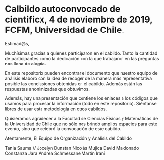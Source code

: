 # Calbildo autoconvocado de cientificx, 4 de noviembre de 2019, FCFM, Universidad de Chile.

Estimad@s, 

Muchísimas gracias a quienes participaron en el cabildo. Tanto la cantidad de participantes como la dedicación con la que trabajaron en las preguntas nos llena de alegría.

En este repositorio pueden encontrar el documento que nuestro equipo de análisis elaboró con la idea de recoger de la manera más representativa posible las conclusiones obtenidas en el cabildo. Además están las respuestas anonimizadas que obtuvimos.

Además, hay una presentación que contiene los enlaces a los códigos que usamos para procesar la información (todo en este repositorio). Siéntanse libres de usar esta metodología en otros cabildos.

Quisiéramos agradecer a la Facultad de Ciencias Físicas y Matemáticas de la Universidad de Chile que no sólo nos brindó amplios espacios para este evento, sino que celebró la convocación de este cabildo.

Atentamente, 
El Equipo de Organización y Análisis del Cabildo

Tania Sauma //
Jocelyn Dunstan
Nicolás Mujica
David Maldonado
Constanza Jara
Andrea Schmessane
Martín Iraní
